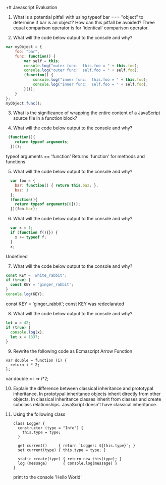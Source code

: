 +# Javascript Evaluation

1. What is a potential pitfall with using typeof bar === "object" to determine if bar is an object? How can this pitfall be avoided?
Three equal comparison operator is for 'identical' comparison operator. 

2. What will the code below output to the console and why?
   
```javascript
var myObject = {
    foo: "bar",
    func: function() {
        var self = this;
        console.log("outer func:  this.foo = " + this.foo);
        console.log("outer func:  self.foo = " + self.foo);
        (function() {
            console.log("inner func:  this.foo = " + this.foo);
            console.log("inner func:  self.foo = " + self.foo);
        }());
    }
};
myObject.func();
```

3. What is the significance of wrapping the entire content of a JavaScript source file in a function block?


4. What will the code below output to the console and why?
```javascript
 (function(){
    return typeof arguments;
  })();
```
typeof arguments == 'function'
Returns 'function' for methods and functions

5. What will the code below output to the console and why?
```javascript
  var foo = {
    bar: function() { return this.baz; },
    baz: 1
  };
  (function(){
    return typeof arguments[0]();
  })(foo.bar);
```

6. What will the code below output to the console and why?
```javascript
  var x = 1;
  if (function f(){}) {
    x += typeof f;
  }
  x;
```
Undefined

7. What will the code below output to the console and why?
```javascript
const KEY = 'white_rabbit';
if (true) {
  const KEY = 'ginger_rabbit';
}
console.log(KEY);
```
const KEY = 'ginger_rabbit';
const KEY was redeclarated

8. What will the code below output to the console and why?
```javascript
let x = 42;
if (true) {
  console.log(x);
  let x = 1337;
}
```

9. Rewrite the following code as Ecmascript Arrow Function
```
var double = function (i) {
  return i * 2;
};
```
var double = i => i*2;

10. Explain the difference between classical inheritance and prototypal inheritance.
In prototypal inheritance objects inherit directly from other objects. 
In classical inheritance classes inherit from classes and create subclass relationships. 
JavaScript doesn't have classical inheritance.

11. Using the following class
    ```
    class Logger {
      constructor (type = "Info") {
        this.type = type;
      }
    
      get current()     { return `Logger: ${this.type}`; }
      set current(type) { this.type = type; }
    
      static create(type) { return new this(type); }
      log (message)       { console.log(message) }
    }
    ```
    
    print to the console 'Hello World'

    
